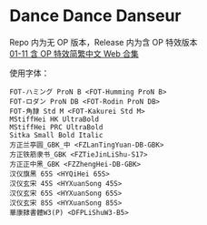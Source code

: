 # Dance Dance Danseur

Repo 内为无 OP 版本，Release 内为含 OP 特效版本  
[01-11 含 OP 特效简繁中文 Web 合集](https://github.com/Nekomoekissaten-SUB/Nekomoekissaten-Storage/releases/download/subtitle_pkg/Danseur_Web_zho.7z)

使用字体：
```
FOT-ハミング ProN B <FOT-Humming ProN B>
FOT-ロダン ProN DB <FOT-Rodin ProN DB>
FOT-角隷 Std M <FOT-Kakurei Std M>
MStiffHei HK UltraBold
MStiffHei PRC UltraBold
Sitka Small Bold Italic
方正兰亭圆_GBK_中 <FZLanTingYuan-DB-GBK>
方正铁筋隶书_GBK <FZTieJinLiShu-S17>
方正正中黑_GBK <FZZhengHei-DB-GBK>
汉仪旗黑 65S <HYQiHei 65S>
汉仪玄宋 45S <HYXuanSong 45S>
汉仪玄宋 65S <HYXuanSong 65S>
汉仪玄宋 85S <HYXuanSong 85S>
華康隸書體W3(P) <DFPLiShuW3-B5>
```